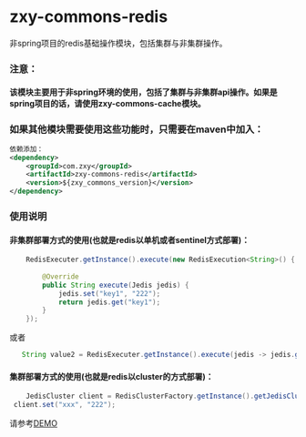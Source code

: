 # zxy-commons-redis

非spring项目的redis基础操作模块，包括集群与非集群操作。

### 注意：
#### 该模块主要用于非spring环境的使用，包括了集群与非集群api操作。如果是spring项目的话，请使用zxy-commons-cache模块。

### 如果其他模块需要使用这些功能时，只需要在maven中加入：
```xml
依赖添加：
<dependency>
    <groupId>com.zxy</groupId>
    <artifactId>zxy-commons-redis</artifactId>
    <version>${zxy_commons_version}</version>
</dependency>
```

### 使用说明
#### 非集群部署方式的使用(也就是redis以单机或者sentinel方式部署)：
```java
	RedisExecuter.getInstance().execute(new RedisExecution<String>() {
	
	    @Override
	    public String execute(Jedis jedis) {
	        jedis.set("key1", "222");
	        return jedis.get("key1");
	    }
	});
```
或者
```java
   String value2 = RedisExecuter.getInstance().execute(jedis -> jedis.get("key1"));
```

#### 集群部署方式的使用(也就是redis以cluster的方式部署)：
```java
	JedisCluster client = RedisClusterFactory.getInstance().getJedisCluster();
 client.set("xxx", "222");
```

请参考[DEMO](src/test/java/com/zxy/commons/redis)
